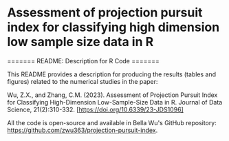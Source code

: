 # Assessment of projection pursuit index for classifying high dimension low sample size data in R

======= README: Description for R Code =======

This README provides a description for producing the results (tables and figures) related to the numerical studies in the paper:

Wu, Z.X., and Zhang, C.M. (2023). Assessment of Projection Pursuit Index for Classifying High-Dimension Low-Sample-Size Data in R. Journal of Data Science, 21(2):310-332. [https://doi.org/10.6339/23-JDS1096]

All the code is open-source and available in Bella Wu's GitHub repository: https://github.com/zwu363/projection-pursuit-index.
